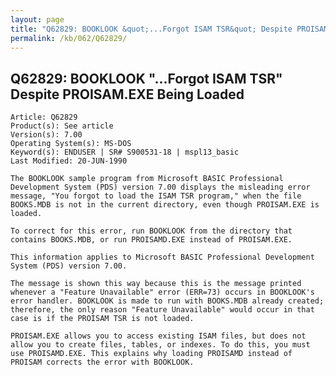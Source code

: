 ```yaml
---
layout: page
title: "Q62829: BOOKLOOK &quot;...Forgot ISAM TSR&quot; Despite PROISAM.EXE Being Loaded"
permalink: /kb/062/Q62829/
---
```


## Q62829: BOOKLOOK &quot;...Forgot ISAM TSR&quot; Despite PROISAM.EXE Being Loaded

	Article: Q62829
	Product(s): See article
	Version(s): 7.00
	Operating System(s): MS-DOS
	Keyword(s): ENDUSER | SR# S900531-18 | mspl13_basic
	Last Modified: 20-JUN-1990
	
	The BOOKLOOK sample program from Microsoft BASIC Professional
	Development System (PDS) version 7.00 displays the misleading error
	message, "You forgot to load the ISAM TSR program," when the file
	BOOKS.MDB is not in the current directory, even though PROISAM.EXE is
	loaded.
	
	To correct for this error, run BOOKLOOK from the directory that
	contains BOOKS.MDB, or run PROISAMD.EXE instead of PROISAM.EXE.
	
	This information applies to Microsoft BASIC Professional Development
	System (PDS) version 7.00.
	
	The message is shown this way because this is the message printed
	whenever a "Feature Unavailable" error (ERR=73) occurs in BOOKLOOK's
	error handler. BOOKLOOK is made to run with BOOKS.MDB already created;
	therefore, the only reason "Feature Unavailable" would occur in that
	case is if the PROISAM TSR is not loaded.
	
	PROISAM.EXE allows you to access existing ISAM files, but does not
	allow you to create files, tables, or indexes. To do this, you must
	use PROISAMD.EXE. This explains why loading PROISAMD instead of
	PROISAM corrects the error with BOOKLOOK.
